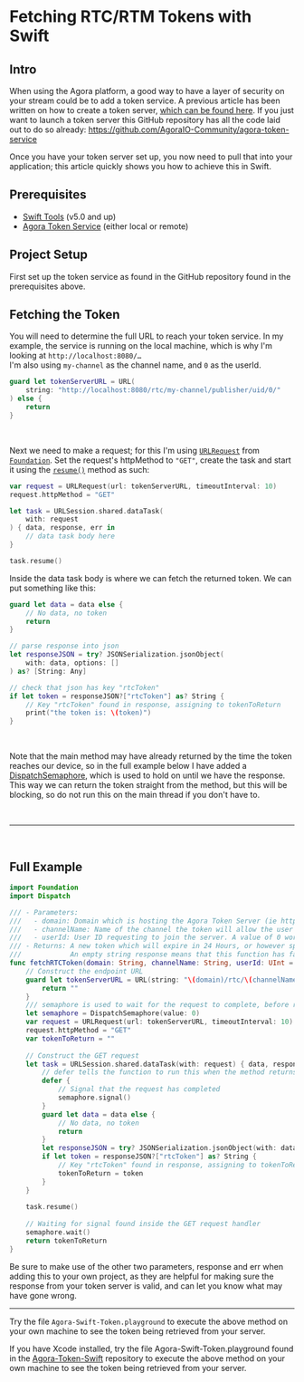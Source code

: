 # Fetching RTC/RTM Tokens with Swift

## Intro

When using the Agora platform, a good way to have a layer of security on your stream could be to add a token service.
A previous article has been written on how to create a token server, [which can be found here](https://www.agora.io/en/blog/how-to-build-a-token-server-using-golang?utm_source=medium&utm_medium=blog&utm_campaign=Fetching_RTC%2FRTM_Tokens_with_Swift). If you just want to launch a token server this GitHub repository has all the code laid out to do so already:
https://github.com/AgoraIO-Community/agora-token-service

Once you have your token server set up, you now need to pull that into your application; this article quickly shows you how to achieve this in Swift.

## Prerequisites
- [Swift Tools](https://swift.org/download/#releases) (v5.0 and up)
- [Agora Token Service](https://github.com/AgoraIO-Community/agora-token-service) (either local or remote)

## Project Setup
First set up the token service as found in the GitHub repository found in the prerequisites above.

## Fetching the Token

You will need to determine the full URL to reach your token service. In my example, the service is running on the local machine, which is why I'm looking at `http://localhost:8080/…`<br>
I'm also using `my-channel` as the channel name, and `0` as the userId.

```swift
guard let tokenServerURL = URL(
    string: "http://localhost:8080/rtc/my-channel/publisher/uid/0/"
) else {
    return
}
```
<br>

Next we need to make a request; for this I'm using [`URLRequest`](https://developer.apple.com/documentation/foundation/urlrequest) from [`Foundation`](https://developer.apple.com/documentation/foundation). Set the request's httpMethod to `"GET"`, create the task and start it using the [`resume()`](https://developer.apple.com/documentation/foundation/urlsessiontask/1411121-resume) method as such:

```swift
var request = URLRequest(url: tokenServerURL, timeoutInterval: 10)
request.httpMethod = "GET"

let task = URLSession.shared.dataTask(
    with: request
) { data, response, err in
    // data task body here
}

task.resume()
```

Inside the data task body is where we can fetch the returned token. We can put something like this:

```swift
guard let data = data else {
    // No data, no token
    return
}

// parse response into json
let responseJSON = try? JSONSerialization.jsonObject(
    with: data, options: []
) as? [String: Any]

// check that json has key "rtcToken"
if let token = responseJSON?["rtcToken"] as? String {
    // Key "rtcToken" found in response, assigning to tokenToReturn
    print("the token is: \(token)")
}
```
<br>

Note that the main method may have already returned by the time the token reaches our device, so in the full example below I have added a [DispatchSemaphore](https://developer.apple.com/documentation/dispatch/dispatchsemaphore), which is used to hold on until we have the response. This way we can return the token straight from the method, but this will be blocking, so do not run this on the main thread if you don't have to.

<br>

---

<br>

## Full Example

```swift
import Foundation
import Dispatch

/// - Parameters:
///   - domain: Domain which is hosting the Agora Token Server (ie http://localhost:8080)
///   - channelName: Name of the channel the token will allow the user to access
///   - userId: User ID requesting to join the server. A value of 0 works for all users.
/// - Returns: A new token which will expire in 24 Hours, or however specified by the token server.
///            An empty string response means that this function has failed.
func fetchRTCToken(domain: String, channelName: String, userId: UInt = 0) -> String {
    // Construct the endpoint URL
    guard let tokenServerURL = URL(string: "\(domain)/rtc/\(channelName)/publisher/uid/\(userId)/") else {
        return ""
    }
    /// semaphore is used to wait for the request to complete, before returning the token.
    let semaphore = DispatchSemaphore(value: 0)
    var request = URLRequest(url: tokenServerURL, timeoutInterval: 10)
    request.httpMethod = "GET"
    var tokenToReturn = ""
    
    // Construct the GET request
    let task = URLSession.shared.dataTask(with: request) { data, response, err in
        // defer tells the function to run this when the method returns or otherwise finishes
        defer {
            // Signal that the request has completed
            semaphore.signal()
        }
        guard let data = data else {
            // No data, no token
            return
        }
        let responseJSON = try? JSONSerialization.jsonObject(with: data, options: []) as? [String: Any]
        if let token = responseJSON?["rtcToken"] as? String {
            // Key "rtcToken" found in response, assigning to tokenToReturn
            tokenToReturn = token
        }
    }
    
    task.resume()
    
    // Waiting for signal found inside the GET request handler
    semaphore.wait()
    return tokenToReturn
}
```

Be sure to make use of the other two parameters, response and err when adding this to your own project, as they are helpful for making sure the response from your token server is valid, and can let you know what may have gone wrong.

---

Try the file `Agora-Swift-Token.playground` to execute the above method on your own machine to see the token being retrieved from your server.

If you have Xcode installed, try the file Agora-Swift-Token.playground found in the [Agora-Token-Swift](https://github.com/maxxfrazer/Agora-Token-Swift) repository to execute the above method on your own machine to see the token being retrieved from your server.
